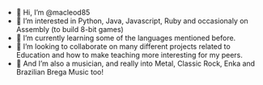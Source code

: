 - 👋 Hi, I’m @macleod85
- 👀 I’m interested in Python, Java, Javascript, Ruby and occasionaly on Assembly (to build 8-bit games)
- 🌱 I’m currently learning some of the languages mentioned before.
- 💞️ I’m looking to collaborate on many different projects related to Education and how to make teaching more interesting for my peers.
- 🎸 And I’m also a musician, and really into Metal, Classic Rock, Enka and Brazilian Brega Music too!
<!--- 
- 📫 How to reach me 
--->

<!---
macleod85/macleod85 is a ✨ special ✨ repository because its `README.md` (this file) appears on your GitHub profile.
You can click the Preview link to take a look at your changes.
--->

